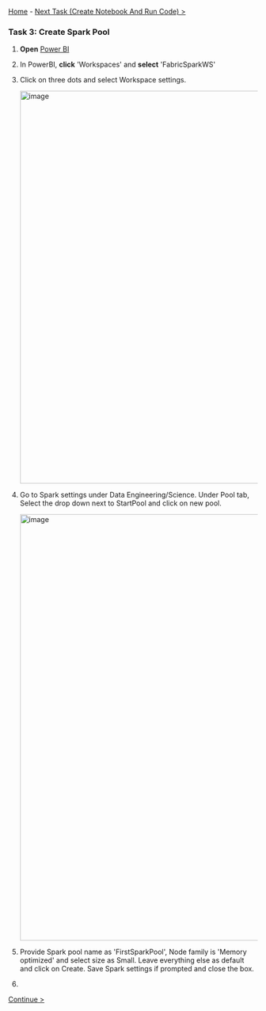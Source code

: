 [Home](README.md) -  [Next Task (Create Notebook And Run Code) >](Task4-Create-Notebook-And-Run-Code.md)

### Task 3: Create Spark Pool

1. **Open** [Power BI](https://app.powerbi.com/)

2. In PowerBI, **click** 'Workspaces' and **select** 'FabricSparkWS'

3. Click on three dots and select Workspace settings.

   <img width="793" alt="image" src="https://github.com/swmannepalli/Fabric-Spark-Fundamentals/assets/84516667/bd6fd069-47c5-41e5-9287-7de9d0825b54">
   
4. Go to Spark settings under Data Engineering/Science. Under Pool tab, Select the drop down next to StartPool and click on new pool.

   <img width="861" alt="image" src="https://github.com/swmannepalli/Fabric-Spark-Fundamentals/assets/84516667/ef4c2d72-1677-4bb0-9d22-da43198c4b55">

5. Provide Spark pool name as 'FirstSparkPool', Node family is 'Memory optimized' and select size as Small. Leave everything else as default and click on Create. Save Spark settings if prompted and close the box.

6. 




 [Continue >](Task4-Create-Notebook-And-Run-Code.md)


